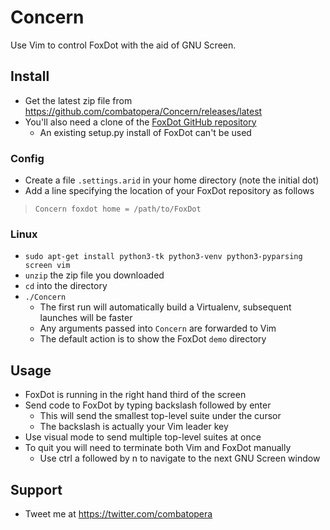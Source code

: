 # Concern

Use Vim to control FoxDot with the aid of GNU Screen.

## Install

* Get the latest zip file from <https://github.com/combatopera/Concern/releases/latest>
* You'll also need a clone of the [FoxDot GitHub repository](https://github.com/qirky/FoxDot)
    * An existing setup.py install of FoxDot can't be used

### Config

* Create a file `.settings.arid` in your home directory (note the initial dot)
* Add a line specifying the location of your FoxDot repository as follows

> `Concern foxdot home = /path/to/FoxDot`

### Linux

* `sudo apt-get install python3-tk python3-venv python3-pyparsing screen vim`
* `unzip` the zip file you downloaded
* `cd` into the directory
* `./Concern`
    * The first run will automatically build a Virtualenv, subsequent launches will be faster
    * Any arguments passed into `Concern` are forwarded to Vim
    * The default action is to show the FoxDot `demo` directory

## Usage

* FoxDot is running in the right hand third of the screen
* Send code to FoxDot by typing backslash followed by enter
    * This will send the smallest top-level suite under the cursor
    * The backslash is actually your Vim leader key
* Use visual mode to send multiple top-level suites at once
* To quit you will need to terminate both Vim and FoxDot manually
    * Use ctrl a followed by n to navigate to the next GNU Screen window

## Support

* Tweet me at <https://twitter.com/combatopera>
